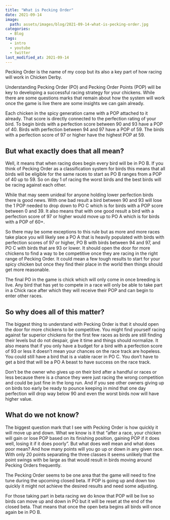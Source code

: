 ```yaml
---
title: "What is Pecking Order"
date: 2021-09-14
image:   
  path: assets/images/blog/2021-09-14-what-is-pecking-order.jpg
categories:
  - Blog
tags:
  - intro
  - youtube
  - twitter
last_modified_at: 2021-09-14
---
```


Pecking Order is the name of my coop but its also a key part of how racing will work in Chicken Derby.

Understanding Pecking Order (PO) and Pecking Order Points (POP) will be key to developing a successful racing strategy for your chickens. While there are some questions marks that remain about how the system will work once the game is live there are some insights we can gain already.

Each chicken in the spicy generation came with a POP attached to it already. That score is directly connected to the perfection rating of your bird. To begin birds with a perfection score between 90 and 93 have a POP of 40.  Birds with perfection between 94 and 97 have a POP of 59. The birds with a perfection score of 97 or higher have the highest POP at 59.

<!--more-->

## But what exactly does that all mean?

Well, it means that when racing does begin every bird will be in PO B. If you think of Pecking Order as a classification system for birds this means that all birds will be eligible for the same races to start as PO B ranges from a POP of 40 up to 59. So on day 1 of racing the worst birds and the best birds will be racing against each other.

While that may seem unideal for anyone holding lower perfection birds there is good news. With one bad result a bird between 90 and 93 will lose the 1 POP needed to drop down to PO C which is for birds with a POP score between 0 and 39. It also means that with one good result a bird with a perfection score of 97 or higher would move up to PO A which is for birds with a POP of 60+. 

So there may be some exceptions to this rule but as more and more races take place you will likely see a PO A that is heavily populated with birds with perfection scores of 97 or higher, PO B with birds between 94 and 97, and PO C with birds that are 93 or lower. It should open the door for more chickens to find a way to be competitive once they are racing in the right range of Pecking Order. It could mean a few tough results to start for your spicy chicken but once they find their place in the world then things should get more reasonable.

The final PO in the game is chick which will only come in once breeding is live. Any bird that has yet to compete in a race will only be able to take part in a Chick race after which they will receive their POP and can begin to enter other races.

## So why does all of this matter?

The biggest thing to understand with Pecking Order is that it should open the door for more chickens to be competitive. You might find yourself racing against far superior chickens for the first few races as birds are still finding their levels but do not despair, give it time and things should normalize. It also means that if you only have a budget for a bird with a perfection score of 93 or less it doesn’t mean your chances on the race track are hopeless. You could still have a bird that is a viable racer in PO C. You don’t have to get a bird that will be a PO A beast to have success on the race track.

Don’t be the owner who gives up on their bird after a handful or races or less because there is a chance they were just racing the wrong competition and could be just fine in the long run. And if you see other owners giving up on birds too early be ready to pounce keeping in mind that one day perfection will drop way below 90 and even the worst birds now will have higher value.

## What do we not know?

The biggest question mark that I see with Pecking Order is how quickly it will move up and down. What we know is it that “after a race, your chicken will gain or lose POP based on its finishing position, gaining POP if it does well, losing it if it does poorly”. But what does well mean and what does poor mean? And how many points will you go up or down in any given race. With only 20 points separating the three classes it seems unlikely that the point swings with be large as that would result in birds moving around Pecking Orders frequently.

The Pecking Order seems to be one area that the game will need to fine tune during the upcoming closed beta. If POP is going up and down too quickly it might not achieve the desired results and need some adjusting. 

For those taking part in beta racing we do know that POP will be live so birds can move up and down in PO but it will be reset at the end of the closed beta. That means that once the open beta begins all birds will once again be in PO B.
